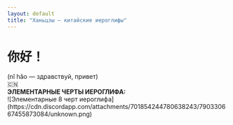 ```yaml
---
layout: default
title: "Ханьцзы — китайские иероглифы"
---
```


<h1><b>你好！</b></h1>
(nǐ hǎo — здравствуй, привет)
<br>🇨🇳
<br><b>ЭЛЕМЕНТАРНЫЕ ЧЕРТЫ ИЕРОГЛИФА:</b><br>
![Элементарные 8 черт иероглифа](https://cdn.discordapp.com/attachments/701854244780638243/790330667455873084/unknown.png)
